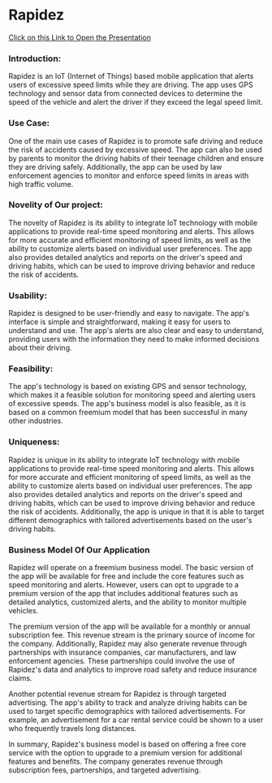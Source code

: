 # Rapidez


[Click on this Link to Open the Presentation](https://drive.google.com/file/d/1Sl19DC2BrUWdEyKwef59T7hpOCNrsB7t/view?usp=share_link)

### Introduction:
Rapidez is an IoT (Internet of Things) based mobile application that alerts users of excessive speed limits while they are driving. The app uses GPS technology and sensor data from connected devices to determine the speed of the vehicle and alert the driver if they exceed the legal speed limit.

### Use Case:
One of the main use cases of Rapidez is to promote safe driving and reduce the risk of accidents caused by excessive speed. The app can also be used by parents to monitor the driving habits of their teenage children and ensure they are driving safely. Additionally, the app can be used by law enforcement agencies to monitor and enforce speed limits in areas with high traffic volume.

### Novelity of Our project:
The novelty of Rapidez is its ability to integrate IoT technology with mobile applications to provide real-time speed monitoring and alerts. This allows for more accurate and efficient monitoring of speed limits, as well as the ability to customize alerts based on individual user preferences. The app also provides detailed analytics and reports on the driver's speed and driving habits, which can be used to improve driving behavior and reduce the risk of accidents.

### Usability: 
Rapidez is designed to be user-friendly and easy to navigate. The app's interface is simple and straightforward, making it easy for users to understand and use. The app's alerts are also clear and easy to understand, providing users with the information they need to make informed decisions about their driving.

### Feasibility: 
The app's technology is based on existing GPS and sensor technology, which makes it a feasible solution for monitoring speed and alerting users of excessive speeds. The app's business model is also feasible, as it is based on a common freemium model that has been successful in many other industries.

### Uniqueness: 
Rapidez is unique in its ability to integrate IoT technology with mobile applications to provide real-time speed monitoring and alerts. This allows for more accurate and efficient monitoring of speed limits, as well as the ability to customize alerts based on individual user preferences. The app also provides detailed analytics and reports on the driver's speed and driving habits, which can be used to improve driving behavior and reduce the risk of accidents. Additionally, the app is unique in that it is able to target different demographics with tailored advertisements based on the user's driving habits.


### Business Model Of Our Application

Rapidez will operate on a freemium business model. The basic version of the app will be available for free and include the core features such as speed monitoring and alerts. However, users can opt to upgrade to a premium version of the app that includes additional features such as detailed analytics, customized alerts, and the ability to monitor multiple vehicles.

The premium version of the app will be available for a monthly or annual subscription fee. This revenue stream is the primary source of income for the company. Additionally, Rapidez may also generate revenue through partnerships with insurance companies, car manufacturers, and law enforcement agencies. These partnerships could involve the use of Rapidez's data and analytics to improve road safety and reduce insurance claims.

Another potential revenue stream for Rapidez is through targeted advertising. The app's ability to track and analyze driving habits can be used to target specific demographics with tailored advertisements. For example, an advertisement for a car rental service could be shown to a user who frequently travels long distances.

In summary, Rapidez's business model is based on offering a free core service with the option to upgrade to a premium version for additional features and benefits. The company generates revenue through subscription fees, partnerships, and targeted advertising.

